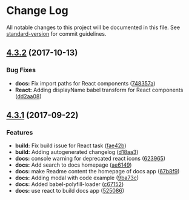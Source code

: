 # Change Log

All notable changes to this project will be documented in this file. See [standard-version](https://github.com/conventional-changelog/standard-version) for commit guidelines.

<a name="4.3.2"></a>
## [4.3.2](https://github.com/instructure/instructure-icons/compare/v4.3.0...v4.3.2) (2017-10-13)


### Bug Fixes

* **docs:** Fix import paths for React components ([748357a](https://github.com/instructure/instructure-icons/commit/748357a))
* **React:** Adding displayName babel transform for React components ([dd2aa08](https://github.com/instructure/instructure-icons/commit/dd2aa08))



<a name="4.3.1"></a>
## [4.3.1](https://github.com/instructure/instructure-icons/compare/v4.3.0...v4.3.1) (2017-09-22)


### Features

* **build:** Fix build issue for React task ([fae42b](https://github.com/instructure/instructure-icons/commit/fae42b))
* **build:** Adding autogenerated changelog ([d18aa3](https://github.com/instructure/instructure-icons/commit/d18aa3))
* **docs:** console warning for deprecated react icons ([623965](https://github.com/instructure/instructure-icons/commit/623965))
* **docs:** Add search to docs homepage ([ae6149](https://github.com/instructure/instructure-icons/commit/ae6149))
* **docs:** make Readme content the homepage of docs app ([67b8f9](https://github.com/instructure/instructure-icons/commit/67b8f9))
* **docs:** Adding modal with code example ([9ba73c](https://github.com/instructure/instructure-icons/commit/9ba73c))
* **docs:** Added babel-polyfill-loader ([c67152](https://github.com/instructure/instructure-icons/commit/c67152))
* **docs:** use react to build docs app ([525086](https://github.com/instructure/instructure-icons/commit/525086))
